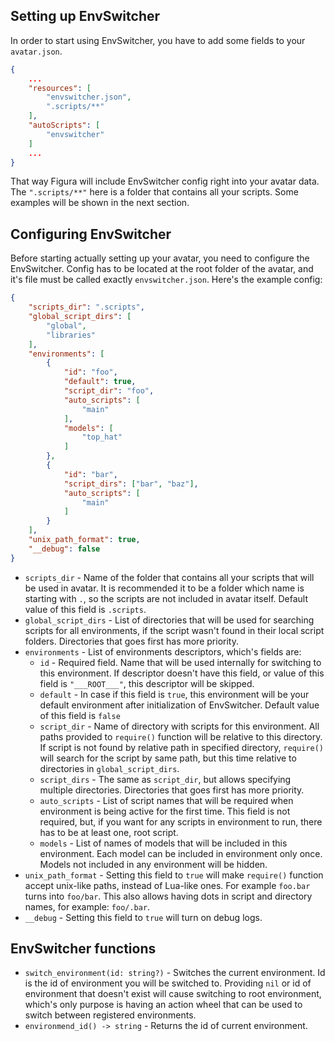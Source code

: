 ## Setting up EnvSwitcher
In order to start using EnvSwitcher, you have to add some fields to your `avatar.json`.
```json
{
    ...
    "resources": [
        "envswitcher.json",
        ".scripts/**"
    ],
    "autoScripts": [
        "envswitcher"
    ]
    ...
}
```
That way Figura will include EnvSwitcher config right into your avatar data. The `".scripts/**"` here is a folder that contains all your scripts. Some examples will be shown in the next section.

## Configuring EnvSwitcher
Before starting actually setting up your avatar, you need to configure the EnvSwitcher. Config has to be located at the root folder of the avatar, and it's file must be called exactly `envswitcher.json`. Here's the example config:
```json
{
    "scripts_dir": ".scripts",
    "global_script_dirs": [
        "global",
        "libraries"
    ],
    "environments": [
        {
            "id": "foo",
            "default": true,
            "script_dir": "foo",
            "auto_scripts": [
                "main"
            ],
            "models": [
                "top_hat"
            ]
        },
        {
            "id": "bar",
            "script_dirs": ["bar", "baz"],
            "auto_scripts": [
                "main"
            ]
        }
    ],
    "unix_path_format": true,
    "__debug": false
}
```
* `scripts_dir` - Name of the folder that contains all your scripts that will be used in avatar. It is recommended it to be a folder which name is starting with `.`, so the scripts are not included in avatar itself. Default value of this field is `.scripts`.
* `global_script_dirs` - List of directories that will be used for searching scripts for all environments, if the script wasn't found in their local script folders. Directories that goes first has more priority.
* `environments` - List of environments descriptors, which's fields are:
    * `id` - Required field. Name that will be used internally for switching to this environment. If descriptor doesn't have this field, or value of this field is `"___ROOT___"`, this descriptor will be skipped.
    * `default` - In case if this field is `true`, this environment will be your default environment after initialization of EnvSwitcher. Default value of this field is `false`
    * `script_dir` - Name of directory with scripts for this environment. All paths provided to `require()` function will be relative to this directory. If script is not found by relative path in specified directory, `require()` will search for the script by same path, but this time relative to directories in `global_script_dirs`.
    * `script_dirs` - The same as `script_dir`, but allows specifying multiple directories. Directories that goes first has more priority.
    * `auto_scripts` - List of script names that will be required when environment is being active for the first time. This field is not required, but, if you want for any scripts in environment to run, there has to be at least one, root script.
    * `models` - List of names of models that will be included in this environment. Each model can be included in environment only once. Models not included in any environment will be hidden.
* `unix_path_format` - Setting this field to `true` will make `require()` function accept unix-like paths, instead of Lua-like ones. For example `foo.bar` turns into `foo/bar`. This also allows having dots in script and directory names, for example: `foo/.bar`.
* `__debug` - Setting this field to `true` will turn on debug logs.

## EnvSwitcher functions
* `switch_environment(id: string?)` - Switches the current environment. Id is the id of environment you will be switched to. Providing `nil` or id of environment that doesn't exist will cause switching to root environment, which's only purpose is having an action wheel that can be used to switch between registered environments.
* `environmend_id() -> string` - Returns the id of current environment.